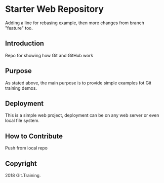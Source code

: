 # Starter Web Repository

Adding a line for rebasing example, then more changes from branch "feature" too.

## Introduction

Repo for showing how Git and GitHub work

## Purpose

As stated above, the main purpose is to provide simple examples fot Git training demos.

## Deployment

This is a simple web project, deployment can be on any web server or even local file system.

## How to Contribute

Push from local repo

## Copyright

2018 Git.Training.